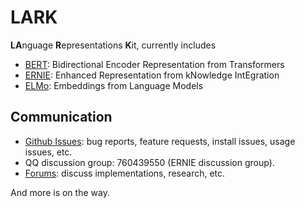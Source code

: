 # LARK

**LA**nguage **R**epresentations **K**it, currently includes

- [BERT](./BERT): Bidirectional Encoder Representation from Transformers
- [ERNIE](./ERNIE): Enhanced Representation from kNowledge IntEgration
- [ELMo](./ELMo): Embeddings from Language Models

## Communication

- [Github Issues](https://github.com/PaddlePaddle/LARK/issues): bug reports, feature requests, install issues, usage issues, etc.
- QQ discussion group: 760439550 (ERNIE discussion group).
- [Forums](http://ai.baidu.com/forum/topic/list/168?pageNo=1): discuss implementations, research, etc.

And more is on the way.
